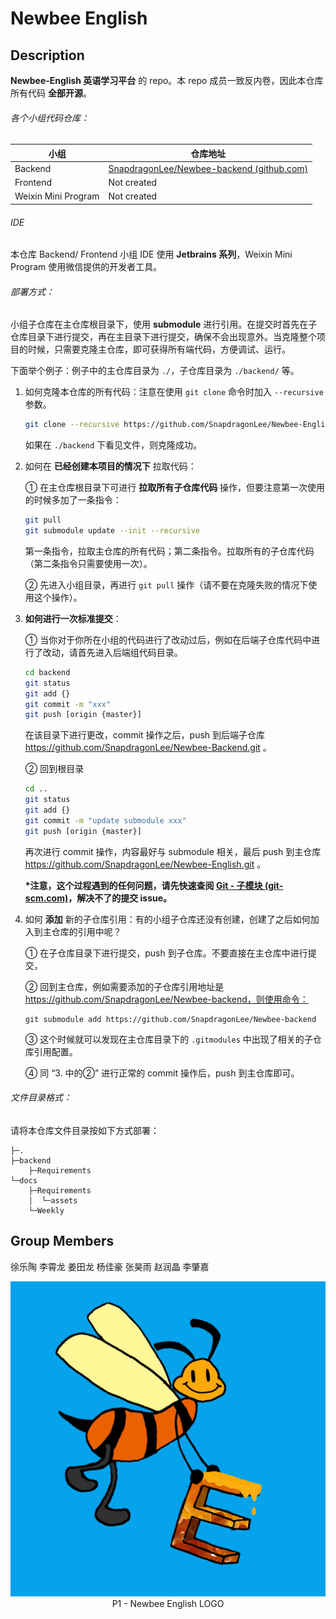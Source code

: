 # Newbee English



## Description

**Newbee-English 英语学习平台** 的 repo。本 repo 成员一致反内卷，因此本仓库所有代码 **全部开源**。



###### 各个小组代码仓库：

| 小组                | 仓库地址                                                     |
| ------------------- | ------------------------------------------------------------ |
| Backend             | [SnapdragonLee/Newbee-backend (github.com)](https://github.com/SnapdragonLee/Newbee-backend) |
| Frontend            | Not created                                                  |
| Weixin Mini Program | Not created                                                  |



###### IDE

本仓库 Backend/ Frontend 小组 IDE 使用 **Jetbrains 系列**，Weixin Mini Program 使用微信提供的开发者工具。



###### 部署方式：

小组子仓库在主仓库根目录下，使用 **submodule** 进行引用。在提交时首先在子仓库目录下进行提交，再在主目录下进行提交，确保不会出现意外。当克隆整个项目的时候，只需要克隆主仓库，即可获得所有端代码，方便调试、运行。



下面举个例子：例子中的主仓库目录为 `./`，子仓库目录为 `./backend/` 等。

1. 如何克隆本仓库的所有代码：注意在使用 `git clone` 命令时加入 `--recursive` 参数。

   ```bash
   git clone --recursive https://github.com/SnapdragonLee/Newbee-English.git
   ```

   如果在 `./backend` 下看见文件，则克隆成功。

   

2. 如何在 **已经创建本项目的情况下** 拉取代码：

   ① 在主仓库根目录下可进行 **拉取所有子仓库代码** 操作，但要注意第一次使用的时候多加了一条指令：

   ```bash
   git pull
   git submodule update --init --recursive
   ```

   第一条指令，拉取主仓库的所有代码；第二条指令。拉取所有的子仓库代码（第二条指令只需要使用一次）。

   ② 先进入小组目录，再进行 `git pull` 操作（请不要在克隆失败的情况下使用这个操作）。

   

3. **如何进行一次标准提交**：

   ① 当你对于你所在小组的代码进行了改动过后，例如在后端子仓库代码中进行了改动，请首先进入后端组代码目录。

   ```bash
   cd backend
   git status
   git add {}
   git commit -m "xxx"
   git push [origin {master}]
   ```

   在该目录下进行更改，commit 操作之后，push 到后端子仓库 https://github.com/SnapdragonLee/Newbee-Backend.git 。

   ② 回到根目录

   ```bash
   cd ..
   git status
   git add {}
   git commit -m "update submodule xxx"
   git push [origin {master}]
   ```

   再次进行 commit 操作，内容最好与 submodule 相关，最后 push 到主仓库 https://github.com/SnapdragonLee/Newbee-English.git 。

   

   **\*注意，这个过程遇到的任何问题，请先快速查阅 [Git - 子模块 (git-scm.com)](https://git-scm.com/book/zh/v2/Git-工具-子模块)，解决不了的提交 issue。**

   

4. 如何 **添加** 新的子仓库引用：有的小组子仓库还没有创建，创建了之后如何加入到主仓库的引用中呢？

   ① 在子仓库目录下进行提交，push 到子仓库。不要直接在主仓库中进行提交，

   ② 回到主仓库，例如需要添加的子仓库引用地址是 https://github.com/SnapdragonLee/Newbee-backend，则使用命令：

   ```
   git submodule add https://github.com/SnapdragonLee/Newbee-backend
   ```

   ③ 这个时候就可以发现在主仓库目录下的 `.gitmodules` 中出现了相关的子仓库引用配置。

   ④ 同 “3. 中的②” 进行正常的 commit 操作后，push 到主仓库即可。

   

###### 文件目录格式：

请将本仓库文件目录按如下方式部署：

```
├─.
├─backend
	├─Requirements
└─docs
    ├─Requirements
    │  └─assets
    └─Weekly
```







## Group Members

徐乐陶 李霄龙 姜田龙 杨佳豪 张昊雨 赵润晶 李肇嘉



<div align=center>
	<img src="Newbee English.png">
</div>

<div align = "center"> P1 - Newbee English LOGO</div>
